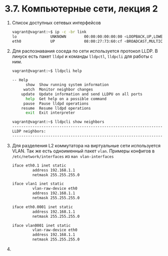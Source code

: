 # 3.7. Компьютерные сети, лекция 2

1. Список доступных сетевых интерфейсов
   ```bash
   vagrant@vagrant:~$ ip -c -br link 
   lo               UNKNOWN        00:00:00:00:00:00 <LOOPBACK,UP,LOWER_UP> 
   eth0             UP             08:00:27:73:60:cf <BROADCAST,MULTICAST,UP,LOWER_UP> 
   ```
2. Для распознавания соседа по сети используется протокол LLDP. В линуск есть пакет `lldpd` и команды `lldpctl`, `lldpcli` для работы с ним.
   ```bash
   vagrant@vagrant:~$ lldpcli help
    
   -- Help
         show  Show running system information
        watch  Monitor neighbor changes
       update  Update information and send LLDPU on all ports
         help  Get help on a possible command
        pause  Pause lldpd operations
       resume  Resume lldpd operations
         exit  Exit interpreter
   
   vagrant@vagrant:~$ lldpcli show neighbors 
   -------------------------------------------------------------------------------
   LLDP neighbors:
   -------------------------------------------------------------------------------
   ```
3. Для разделения L2 коммутатора на виртуальные сети используется VLAN. Так же есть одноименный пакет `vlan`.
   Примеры конфигов в `/etc/network/interfaces` из `man vlan-interfaces`
   ```bash
   iface eth0.1 inet static
            address 192.168.1.1
            netmask 255.255.255.0
   
   iface vlan1 inet static
            vlan-raw-device eth0
            address 192.168.1.1
            netmask 255.255.255.0
   
   iface eth0.0001 inet static
            address 192.168.1.1
            netmask 255.255.255.0
   
   iface vlan0001 inet static
            vlan-raw-device eth0
            address 192.168.1.1
            netmask 255.255.255.0
   ```
4. 